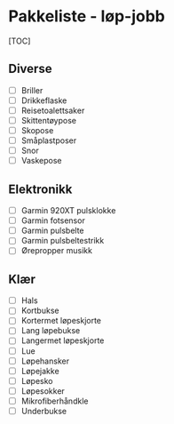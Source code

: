 # Pakkeliste - løp-jobb
[TOC]
## Diverse
- [ ] Briller
- [ ] Drikkeflaske
- [ ] Reisetoalettsaker
- [ ] Skittentøypose
- [ ] Skopose
- [ ] Småplastposer
- [ ] Snor
- [ ] Vaskepose
## Elektronikk
- [ ] Garmin 920XT pulsklokke
- [ ] Garmin fotsensor
- [ ] Garmin pulsbelte
- [ ] Garmin pulsbeltestrikk
- [ ] Ørepropper musikk
## Klær
- [ ] Hals
- [ ] Kortbukse
- [ ] Kortermet løpeskjorte
- [ ] Lang løpebukse
- [ ] Langermet løpeskjorte
- [ ] Lue
- [ ] Løpehansker
- [ ] Løpejakke
- [ ] Løpesko
- [ ] Løpesokker
- [ ] Mikrofiberhåndkle
- [ ] Underbukse
